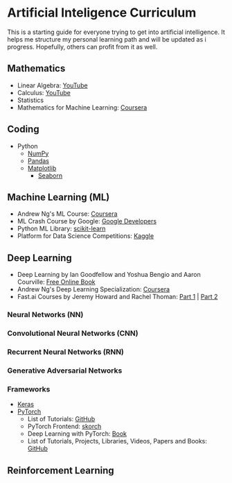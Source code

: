 # Artificial Inteligence Curriculum

This is a starting guide for everyone trying to get into artificial intelligence. It helps me structure my personal learning path and will be updated as i progress. Hopefully, others can profit from it as well.

## Mathematics

- Linear Algebra: [YouTube](https://www.youtube.com/playlist?list=PLZHQObOWTQDPD3MizzM2xVFitgF8hE_ab)
- Calculus: [YouTube](https://www.youtube.com/playlist?list=PLZHQObOWTQDMsr9K-rj53DwVRMYO3t5Yr)
- Statistics
- Mathematics for Machine Learning: [Coursera](https://www.coursera.org/specializations/mathematics-machine-learning)

## Coding

- Python
  - [NumPy](http://www.numpy.org/)
  - [Pandas](https://pandas.pydata.org/)
  - [Matplotlib](https://matplotlib.org/)
    - [Seaborn](https://seaborn.pydata.org/)

## Machine Learning (ML)

- Andrew Ng's ML Course: [Coursera](https://www.coursera.org/learn/machine-learning)
- ML Crash Course by Google: [Google Developers](https://developers.google.com/machine-learning/crash-course/)
- Python ML Library: [scikit-learn](http://scikit-learn.org/stable/index.html)
- Platform for Data Science Competitions: [Kaggle](https://www.kaggle.com/)

## Deep Learning

- Deep Learning by Ian Goodfellow and Yoshua Bengio and Aaron Courville: [Free Online Book](http://www.deeplearningbook.org/)
- Andrew Ng's Deep Learning Specialization: [Coursera](https://www.coursera.org/specializations/deep-learning)
- Fast.ai Courses by Jeremy Howard and Rachel Thoman: [Part 1](http://course.fast.ai/) | [Part 2](http://course.fast.ai/part2.html)

### Neural Networks (NN)
### Convolutional Neural Networks (CNN)
### Recurrent Neural Networks (RNN)
### Generative Adversarial Networks

### Frameworks

- [Keras](https://keras.io/)
- [PyTorch](https://pytorch.org/)
  - List of Tutorials: [GitHub](https://github.com/yunjey/pytorch-tutorial)
  - PyTorch Frontend: [skorch](https://skorch.readthedocs.io/en/latest/)
  - Deep Learning with PyTorch: [Book](https://books.google.de/books?id=DOlODwAAQBAJ&pg=PT322&lpg=PT322&dq=pytorch+accuracy&source=bl&ots=kn_Uk0hBNb&sig=YmAjC_Dqngw0JM2L7dGqpHjBAZE&hl=de&sa=X&ved=0ahUKEwiK1tqW5ObZAhWE6RQKHRiKDgcQ6AEIgwEwCQ#v=onepage&q&f=false)
  - List of Tutorials, Projects, Libraries, Videos, Papers and Books: [GitHub](https://github.com/ritchieng/the-incredible-pytorch)

## Reinforcement Learning
